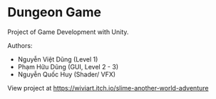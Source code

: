 # Dungeon Game
Project of Game Development with Unity.

Authors:
- Nguyễn Việt Dũng (Level 1)
- Phạm Hữu Dũng (GUI, Level 2 - 3)
- Nguyễn Quốc Huy (Shader/ VFX)


View project at https://wiviart.itch.io/slime-another-world-adventure